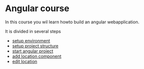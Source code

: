 # Angular course

In this course you wil learn howto build an angular webapplication.

It is divided in several steps
- [setup environment](docs/step-00.md#step-00)
- [setup project structure](docs/step-01.md#step-01)
- [start angular project](docs/step-02.md#step-02)
- [add location component](docs/step-03.md#step-03)
- [edit location](docs/step-04.md#step-04)

